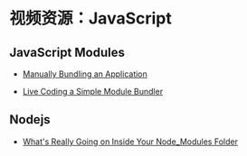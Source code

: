 # 视频资源：JavaScript

## JavaScript Modules

- [Manually Bundling an Application][m1]
- [Live Coding a Simple Module Bundler][m2]

  [m1]: https://www.youtube.com/watch?v=UNMkLHzofQI
  [m2]: https://www.youtube.com/watch?v=Gc9-7PBqOC8

## Nodejs

- [What's Really Going on Inside Your Node_Modules Folder][n1]

  [n1]: https://www.youtube.com/watch?v=-uAX28hfZcc
